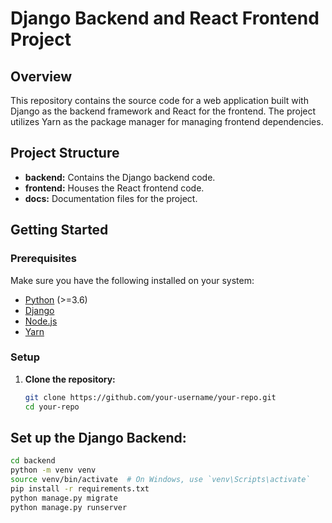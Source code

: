 # Django Backend and React Frontend Project

## Overview
This repository contains the source code for a web application built with Django as the backend framework and React for the frontend. The project utilizes Yarn as the package manager for managing frontend dependencies.

## Project Structure
- **backend:** Contains the Django backend code.
- **frontend:** Houses the React frontend code.
- **docs:** Documentation files for the project.

## Getting Started

### Prerequisites
Make sure you have the following installed on your system:
- [Python](https://www.python.org/) (>=3.6)
- [Django](https://www.djangoproject.com/)
- [Node.js](https://nodejs.org/)
- [Yarn](https://yarnpkg.com/)

### Setup
1. **Clone the repository:**
   ```bash
   git clone https://github.com/your-username/your-repo.git
   cd your-repo


## Set up the Django Backend:

```bash
cd backend
python -m venv venv
source venv/bin/activate  # On Windows, use `venv\Scripts\activate`
pip install -r requirements.txt
python manage.py migrate
python manage.py runserver
